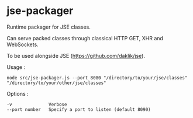 jse-packager
============

Runtime packager for JSE classes.

Can serve packed classes through classical HTTP GET, XHR and WebSockets.

To be used alongside JSE (https://github.com/daklik/jse).


Usage : 

	node src/jse-packager.js --port 8080 "/directory/to/your/jse/classes" "/directory/to/your/other/jse/classes"

Options :

    -v              Verbose
    --port number   Specify a port to listen (default 8090)
